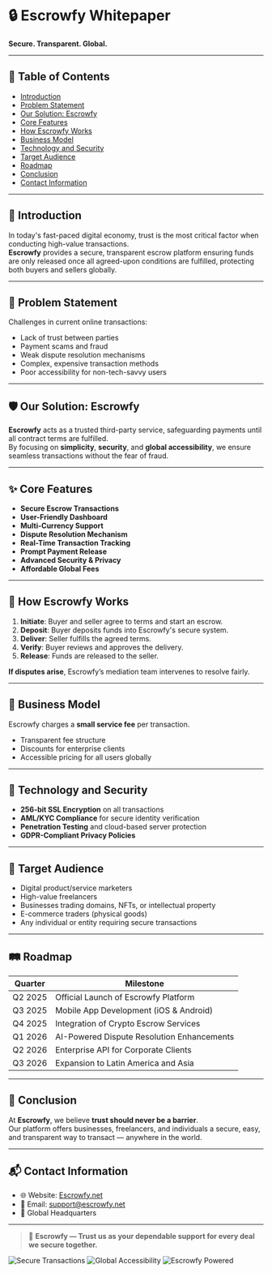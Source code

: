 # 🔒 Escrowfy Whitepaper  
**Secure. Transparent. Global.**

---

## 📑 Table of Contents
- [Introduction](#introduction)
- [Problem Statement](#problem-statement)
- [Our Solution: Escrowfy](#our-solution-escrowfy)
- [Core Features](#core-features)
- [How Escrowfy Works](#how-escrowfy-works)
- [Business Model](#business-model)
- [Technology and Security](#technology-and-security)
- [Target Audience](#target-audience)
- [Roadmap](#roadmap)
- [Conclusion](#conclusion)
- [Contact Information](#contact-information)

---

## 📌 Introduction
In today's fast-paced digital economy, trust is the most critical factor when conducting high-value transactions.  
**Escrowfy** provides a secure, transparent escrow platform ensuring funds are only released once all agreed-upon conditions are fulfilled, protecting both buyers and sellers globally.

---

## 🚨 Problem Statement
Challenges in current online transactions:
- Lack of trust between parties
- Payment scams and fraud
- Weak dispute resolution mechanisms
- Complex, expensive transaction methods
- Poor accessibility for non-tech-savvy users

---

## 🛡️ Our Solution: Escrowfy
**Escrowfy** acts as a trusted third-party service, safeguarding payments until all contract terms are fulfilled.  
By focusing on **simplicity**, **security**, and **global accessibility**, we ensure seamless transactions without the fear of fraud.

---

## ✨ Core Features
- **Secure Escrow Transactions**
- **User-Friendly Dashboard**  
- **Multi-Currency Support**
- **Dispute Resolution Mechanism**
- **Real-Time Transaction Tracking**
- **Prompt Payment Release**
- **Advanced Security & Privacy**
- **Affordable Global Fees**

---

## 🔄 How Escrowfy Works
1. **Initiate**: Buyer and seller agree to terms and start an escrow.
2. **Deposit**: Buyer deposits funds into Escrowfy's secure system.
3. **Deliver**: Seller fulfills the agreed terms.
4. **Verify**: Buyer reviews and approves the delivery.
5. **Release**: Funds are released to the seller.

**If disputes arise**, Escrowfy’s mediation team intervenes to resolve fairly.

---

## 💼 Business Model
Escrowfy charges a **small service fee** per transaction.  
- Transparent fee structure
- Discounts for enterprise clients
- Accessible pricing for all users globally

---

## 🔐 Technology and Security
- **256-bit SSL Encryption** on all transactions
- **AML/KYC Compliance** for secure identity verification
- **Penetration Testing** and cloud-based server protection
- **GDPR-Compliant Privacy Policies**

---

## 🎯 Target Audience
- Digital product/service marketers
- High-value freelancers
- Businesses trading domains, NFTs, or intellectual property
- E-commerce traders (physical goods)
- Any individual or entity requiring secure transactions

---

## 🛤️ Roadmap

| Quarter  | Milestone                                   |
|----------|---------------------------------------------|
| Q2 2025  | Official Launch of Escrowfy Platform        |
| Q3 2025  | Mobile App Development (iOS & Android)      |
| Q4 2025  | Integration of Crypto Escrow Services       |
| Q1 2026  | AI-Powered Dispute Resolution Enhancements  |
| Q2 2026  | Enterprise API for Corporate Clients        |
| Q3 2026  | Expansion to Latin America and Asia         |

---

## 🏁 Conclusion
At **Escrowfy**, we believe **trust should never be a barrier**.  
Our platform offers businesses, freelancers, and individuals a secure, easy, and transparent way to transact — anywhere in the world.

---

## 📬 Contact Information
- 🌐 Website: [Escrowfy.net](https://www.escrowfy.net/)
- 📧 Email: [support@escrowfy.net](mailto:support@escrowfy.net)
- 📍 Global Headquarters

---

> 🤝 **Escrowfy — Trust us as your dependable support for every deal we secure together.**
>  
![Secure Transactions](https://img.shields.io/badge/Secure-Transactions-brightgreen)
![Global Accessibility](https://img.shields.io/badge/Global-Accessibility-blue)
![Escrowfy Powered](https://img.shields.io/badge/Powered%20by-Escrowfy-orange)


